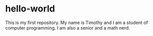 # hello-world
This is my first repository.
My name is Timothy and I am a student of computer programming. I am also a senior and a math nerd.

